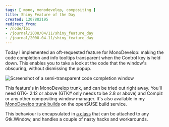 ```yaml
---
tags: [ mono, monodevelop, compositing ]
title: Shiny Feature of the Day
created: 1207882195
redirect_from:
- /node/151
- /journal/2008/04/11/shiny_feature_day
- /journal/2008-04-11/shiny_feature_day
---
```

Today I implemented an oft-requested feature for MonoDevelop: making the code
completion and info tooltips transparent when the Control key is held down. This
enables you to take a look at the code that the window's obscuring, without
dismissing the popup.<!--break-->

![Screenshot of a semi-transparent code completion
window](/files/images/MonoScreenshots/SemiTransparentCompletionWindow.png)

This feature's in MonoDevelop trunk, and can be tried out right away. You'll
need GTK+ 2.12 or above (GTK# only needs to be 2.8 or above) and Compiz or any
other compositing window manager. It's also available in my [MonoDevelop trunk
builds](/journal/2007/11/07/monodevelop_trunk_builds) on the openSUSE build
service.

This behaviour is encapsulated in [a
class](http://anonsvn.mono-project.com/viewcvs/trunk/monodevelop/main/src/core/MonoDevelop.Projects.Gui/MonoDevelop.Projects.Gui.Completion/WindowTransparencyDecorator.cs?view=markup)
that can be attached to any Gtk.Window, and handles a couple of nasty hacks and
workarounds.